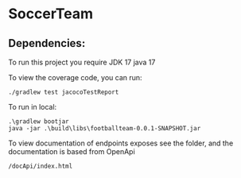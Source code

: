 # SoccerTeam

## Dependencies:
To run this project you require JDK 17
    java 17

To view the coverage code, you can run:

    ./gradlew test jacocoTestReport

To run in local:

    .\gradlew bootjar   
    java -jar .\build\libs\footballteam-0.0.1-SNAPSHOT.jar

To view documentation of endpoints exposes see the folder, and the documentation
is based from OpenApi

    /docApi/index.html

